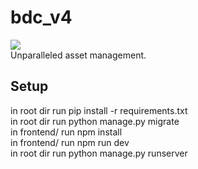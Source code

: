 # bdc_v4
![](https://github.com/jaysunmah/bdc_v4/workflows/bdc_v4/badge.svg)\
Unparalleled asset management.
## Setup
in root dir run pip install -r requirements.txt\
in root dir run python manage.py migrate\
in frontend/ run npm install\
in frontend/ run npm run dev\
in root dir run python manage.py runserver
